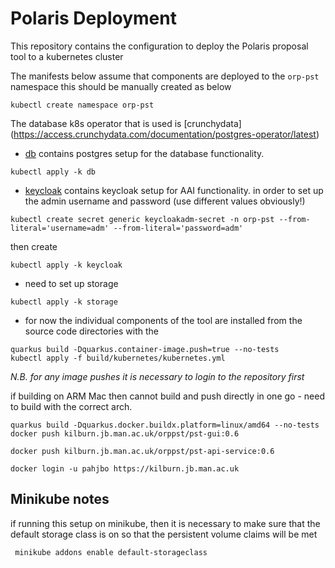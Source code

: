 Polaris Deployment
==================

This repository contains the configuration to deploy 
the Polaris proposal tool to a kubernetes cluster

The manifests below assume that components are deployed to the `orp-pst` namespace this should be manually
created as below

```shell
kubectl create namespace orp-pst
```

The database k8s operator that is used is [crunchydata]\(https://access.crunchydata.com/documentation/postgres-operator/latest)

* [db](./db) contains postgres setup for the database functionality.
```shell
kubectl apply -k db
```
* [keycloak](./keycloak) contains keycloak setup for AAI functionality.
  in order to set up the admin username and password (use different values obviously!)
```shell
kubectl create secret generic keycloakadm-secret -n orp-pst --from-literal='username=adm' --from-literal='password=adm'
```
then create
```shell
kubectl apply -k keycloak
```

* need to set up storage
```shell
kubectl apply -k storage
```

* for now the individual components of the tool are installed from the source code directories with the
```shell
quarkus build -Dquarkus.container-image.push=true --no-tests
kubectl apply -f build/kubernetes/kubernetes.yml 
```

*N.B. for any image pushes it is necessary to login to the repository first*

if building on ARM Mac then cannot build and push directly in one go - need to build with the correct arch.
```shell
quarkus build -Dquarkus.docker.buildx.platform=linux/amd64 --no-tests
docker push kilburn.jb.man.ac.uk/orppst/pst-gui:0.6
```
```shell
docker push kilburn.jb.man.ac.uk/orppst/pst-api-service:0.6
```


```shell
docker login -u pahjbo https://kilburn.jb.man.ac.uk   
```

## Minikube notes


if running this setup on minikube, then it is necessary to make sure that the default storage class is
on so that the persistent volume claims will be met

```shell
 minikube addons enable default-storageclass
```


